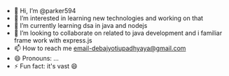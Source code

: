- 👋 Hi, I’m @parker594
- 👀 I’m interested in learning new technologies and working on that
- 🌱 I’m currently learning dsa in java and nodejs
- 💞️ I’m looking to collaborate on related to java development and i familiar frame work with express.js
- 📫 How to reach me email-debajyotiupadhyaya@gmail.com
- 😄 Pronouns: ...
- ⚡ Fun fact: it's vast 😄

<!---
parker594/parker594 is a ✨ special ✨ repository because its `README.md` (this file) appears on your GitHub profile.
You can click the Preview link to take a look at your changes.
--->
